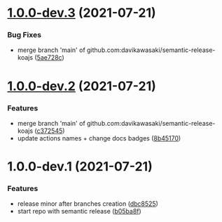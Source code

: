 # [1.0.0-dev.3](https://github.com/davikawasaki/semantic-release-koajs/compare/v1.0.0-dev.2...v1.0.0-dev.3) (2021-07-21)


### Bug Fixes

* merge branch 'main' of github.com:davikawasaki/semantic-release-koajs ([5ae728c](https://github.com/davikawasaki/semantic-release-koajs/commit/5ae728c2f25436c6957290035a1f588b666c2291))

# [1.0.0-dev.2](https://github.com/davikawasaki/semantic-release-koajs/compare/v1.0.0-dev.1...v1.0.0-dev.2) (2021-07-21)


### Features

* merge branch 'main' of github.com:davikawasaki/semantic-release-koajs ([c372545](https://github.com/davikawasaki/semantic-release-koajs/commit/c372545227e948d48f8bba24c5c3e8d03b909d91))
* update actions names + change docs badges ([8b45170](https://github.com/davikawasaki/semantic-release-koajs/commit/8b451707ecb05a9758b887a4befe48ae85cec00b))

# 1.0.0-dev.1 (2021-07-21)


### Features

* release minor after branches creation ([dbc8525](https://github.com/davikawasaki/semantic-release-koajs/commit/dbc85255cb5e7505e75d25dfdc2cf66eb83b20bd))
* start repo with semantic release ([b05ba8f](https://github.com/davikawasaki/semantic-release-koajs/commit/b05ba8fe449120cf51ef7500c280cbef8fb2111b))
